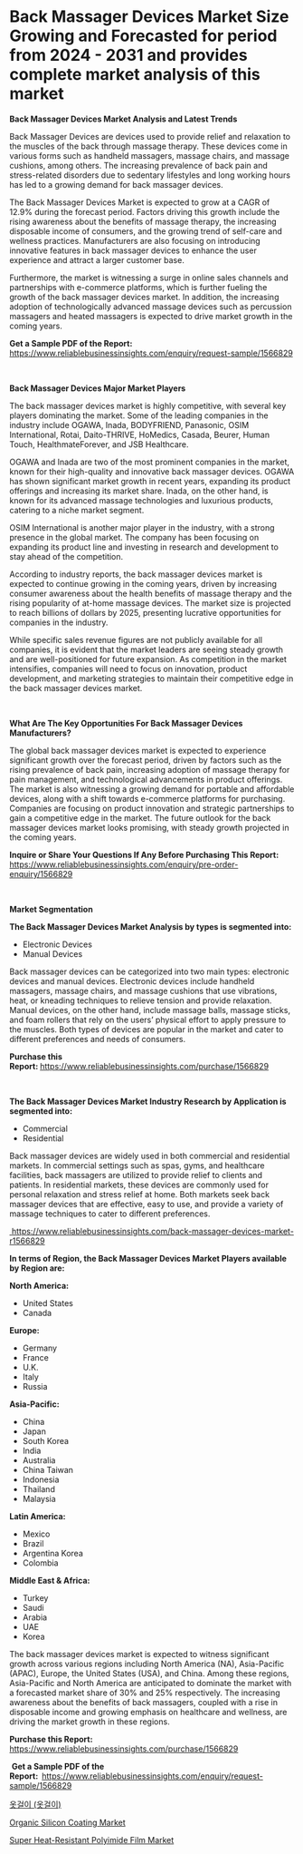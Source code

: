 <p><h1>Back Massager Devices Market Size Growing and Forecasted for period from 2024 - 2031 and provides complete market analysis of this market</h1></p><p><strong>Back Massager Devices Market Analysis and Latest Trends</strong></p>
<p><p>Back Massager Devices are devices used to provide relief and relaxation to the muscles of the back through massage therapy. These devices come in various forms such as handheld massagers, massage chairs, and massage cushions, among others. The increasing prevalence of back pain and stress-related disorders due to sedentary lifestyles and long working hours has led to a growing demand for back massager devices.</p><p>The Back Massager Devices Market is expected to grow at a CAGR of 12.9% during the forecast period. Factors driving this growth include the rising awareness about the benefits of massage therapy, the increasing disposable income of consumers, and the growing trend of self-care and wellness practices. Manufacturers are also focusing on introducing innovative features in back massager devices to enhance the user experience and attract a larger customer base.</p><p>Furthermore, the market is witnessing a surge in online sales channels and partnerships with e-commerce platforms, which is further fueling the growth of the back massager devices market. In addition, the increasing adoption of technologically advanced massage devices such as percussion massagers and heated massagers is expected to drive market growth in the coming years.</p></p>
<p><strong>Get a Sample PDF of the Report:&nbsp;</strong> <a href="https://www.reliablebusinessinsights.com/enquiry/request-sample/1566829">https://www.reliablebusinessinsights.com/enquiry/request-sample/1566829</a></p>
<p>&nbsp;</p>
<p><strong>Back Massager Devices Major Market Players</strong></p>
<p><p>The back massager devices market is highly competitive, with several key players dominating the market. Some of the leading companies in the industry include OGAWA, Inada, BODYFRIEND, Panasonic, OSIM International, Rotai, Daito-THRIVE, HoMedics, Casada, Beurer, Human Touch, HealthmateForever, and JSB Healthcare.</p><p>OGAWA and Inada are two of the most prominent companies in the market, known for their high-quality and innovative back massager devices. OGAWA has shown significant market growth in recent years, expanding its product offerings and increasing its market share. Inada, on the other hand, is known for its advanced massage technologies and luxurious products, catering to a niche market segment.</p><p>OSIM International is another major player in the industry, with a strong presence in the global market. The company has been focusing on expanding its product line and investing in research and development to stay ahead of the competition.</p><p>According to industry reports, the back massager devices market is expected to continue growing in the coming years, driven by increasing consumer awareness about the health benefits of massage therapy and the rising popularity of at-home massage devices. The market size is projected to reach billions of dollars by 2025, presenting lucrative opportunities for companies in the industry.</p><p>While specific sales revenue figures are not publicly available for all companies, it is evident that the market leaders are seeing steady growth and are well-positioned for future expansion. As competition in the market intensifies, companies will need to focus on innovation, product development, and marketing strategies to maintain their competitive edge in the back massager devices market.</p></p>
<p>&nbsp;</p>
<p><strong>What Are The Key Opportunities For Back Massager Devices Manufacturers?</strong></p>
<p><p>The global back massager devices market is expected to experience significant growth over the forecast period, driven by factors such as the rising prevalence of back pain, increasing adoption of massage therapy for pain management, and technological advancements in product offerings. The market is also witnessing a growing demand for portable and affordable devices, along with a shift towards e-commerce platforms for purchasing. Companies are focusing on product innovation and strategic partnerships to gain a competitive edge in the market. The future outlook for the back massager devices market looks promising, with steady growth projected in the coming years.</p></p>
<p><strong>Inquire or Share Your Questions If Any Before Purchasing This Report:</strong> <a href="https://www.reliablebusinessinsights.com/enquiry/pre-order-enquiry/1566829">https://www.reliablebusinessinsights.com/enquiry/pre-order-enquiry/1566829</a></p>
<p>&nbsp;</p>
<p><strong>Market Segmentation</strong></p>
<p><strong>The Back Massager Devices Market Analysis by types is segmented into:</strong></p>
<p><ul><li>Electronic Devices</li><li>Manual Devices</li></ul></p>
<p><p>Back massager devices can be categorized into two main types: electronic devices and manual devices. Electronic devices include handheld massagers, massage chairs, and massage cushions that use vibrations, heat, or kneading techniques to relieve tension and provide relaxation. Manual devices, on the other hand, include massage balls, massage sticks, and foam rollers that rely on the users’ physical effort to apply pressure to the muscles. Both types of devices are popular in the market and cater to different preferences and needs of consumers.</p></p>
<p><strong>Purchase this Report:&nbsp;</strong><a href="https://www.reliablebusinessinsights.com/purchase/1566829">https://www.reliablebusinessinsights.com/purchase/1566829</a></p>
<p>&nbsp;</p>
<p><strong>The Back Massager Devices Market Industry Research by Application is segmented into:</strong></p>
<p><ul><li>Commercial</li><li>Residential</li></ul></p>
<p><p>Back massager devices are widely used in both commercial and residential markets. In commercial settings such as spas, gyms, and healthcare facilities, back massagers are utilized to provide relief to clients and patients. In residential markets, these devices are commonly used for personal relaxation and stress relief at home. Both markets seek back massager devices that are effective, easy to use, and provide a variety of massage techniques to cater to different preferences.</p></p>
<p><a href="https://www.reliablebusinessinsights.com/back-massager-devices-market-r1566829">&nbsp;https://www.reliablebusinessinsights.com/back-massager-devices-market-r1566829</a></p>
<p><strong>In terms of Region, the Back Massager Devices Market Players available by Region are:</strong></p>
<p>
    <p> <strong> North America: </strong>
        <ul>
            <li>United States</li>
            <li>Canada</li>
        </ul>
        </p> 
    <p> <strong> Europe: </strong>
        <ul>
            <li>Germany</li>
            <li>France</li>
            <li>U.K.</li>
            <li>Italy</li>
            <li>Russia</li>
        </ul>
        </p> 
    <p> <strong> Asia-Pacific: </strong>
        <ul>
            <li>China</li>
            <li>Japan</li>
            <li>South Korea</li>
            <li>India</li>
            <li>Australia</li>
            <li>China Taiwan</li>
            <li>Indonesia</li>
            <li>Thailand</li>
            <li>Malaysia</li>
        </ul>
        </p> 
    <p> <strong> Latin America: </strong>
        <ul>
            <li>Mexico</li>
            <li>Brazil</li>
            <li>Argentina Korea</li>
            <li>Colombia</li>
        </ul>
        </p> 
    <p> <strong> Middle East & Africa: </strong>
        <ul>
            <li>Turkey</li>
            <li>Saudi</li>
            <li>Arabia</li>
            <li>UAE</li>
            <li>Korea</li>
        </ul>
    </p>
    </p>
<p><p>The back massager devices market is expected to witness significant growth across various regions including North America (NA), Asia-Pacific (APAC), Europe, the United States (USA), and China. Among these regions, Asia-Pacific and North America are anticipated to dominate the market with a forecasted market share of 30% and 25% respectively. The increasing awareness about the benefits of back massagers, coupled with a rise in disposable income and growing emphasis on healthcare and wellness, are driving the market growth in these regions.</p></p>
<p><strong>Purchase this Report: </strong><a href="https://www.reliablebusinessinsights.com/purchase/1566829">https://www.reliablebusinessinsights.com/purchase/1566829</a></p>
<p>&nbsp;<strong>Get a Sample PDF of the Report:&nbsp;&nbsp;</strong><a href="https://www.reliablebusinessinsights.com/enquiry/request-sample/1566829">https://www.reliablebusinessinsights.com/enquiry/request-sample/1566829</a></p>
<p><strong></strong></p>
<p><p><a href="https://medium.com/@bustersipes981/%EC%9D%98%EB%A5%98-%EC%98%B7%EA%B1%B8%EC%9D%B4-%EC%BD%94%ED%8A%B8%EA%B1%B8%EC%9D%B4-%EC%8B%9C%EC%9E%A5-%EC%8B%9C%EC%9E%A5-%EC%A0%90%EC%9C%A0%EC%9C%A8-%EC%8B%9C%EC%9E%A5-%EB%8F%99%ED%96%A5-%EB%B0%8F-%EB%AF%B8%EB%9E%98-%EC%84%B1%EC%9E%A5-%ED%83%90%EC%83%89-107bfc86ee18">옷걸이 (옷걸이)</a></p><p><a href="https://github.com/Paul14Anderson63/Market-Research-Report-List-4/blob/main/organic-silicon-coating-market.md">Organic Silicon Coating Market</a></p><p><a href="https://github.com/guneycigdem35/Market-Research-Report-List-3/blob/main/super-heat-resistant-polyimide-film-market.md">Super Heat-Resistant Polyimide Film Market</a></p></p>